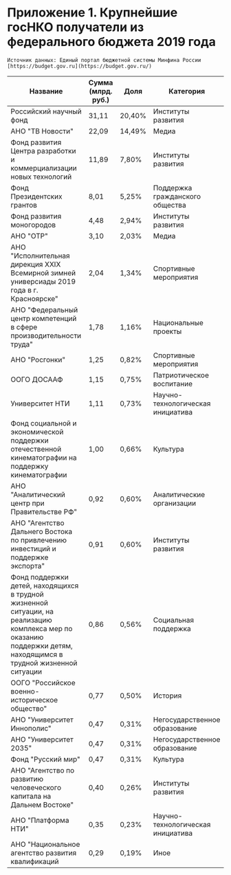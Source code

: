 # Приложение 1. Крупнейшие госНКО получатели из федерального бюджета 2019 года   

```admonish note
Источник данных: Единый портал бюджетной системы Минфина России [https://budget.gov.ru](https://budget.gov.ru/)

```

| Название                                                                                                                                                          | Сумма (млрд. руб.) | Доля   | Категория                         |
| ----------------------------------------------------------------------------------------------------------------------------------------------------------------- | ------------------ | ------ | --------------------------------- |
| Российский научный фонд                                                                                                                                           |  31,11             | 20,40% | Институты развития                |
| АНО "ТВ Новости"                                                                                                                                                  |  22,09             | 14,49% | Медиа                             |
| Фонд развития Центра разработки и коммерциализации новых технологий                                                                                               |  11,89             | 7,80%  | Институты развития                |
| Фонд Президентских грантов                                                                                                                                        |  8,01              | 5,25%  | Поддержка гражданского общества   |
| Фонд развития моногородов                                                                                                                                         |  4,48              | 2,94%  | Институты развития                |
| АНО "ОТР"                                                                                                                                                         |  3,10              | 2,03%  | Медиа                             |
| АНО "Исполнительная дирекция XXIX Всемирной зимней универсиады 2019 года в г. Красноярске"                                                                        |  2,04              | 1,34%  | Спортивные мероприятия            |
| АНО "Федеральный центр компетенций в сфере производительности труда"                                                                                              |  1,78              | 1,16%  | Национальные проекты              |
| АНО "Росгонки"                                                                                                                                                    |  1,25              | 0,82%  | Спортивные мероприятия            |
| ООГО ДОСААФ                                                                                                                                                       |  1,15              | 0,75%  | Патриотическое воспитание         |
| Университет НТИ                                                                                                                                                   |  1,11              | 0,73%  | Научно-технологическая инициатива |
| Фонд социальной и экономической поддержки отечественной кинематографии на поддержку кинематографии                                                                |  1,00              | 0,66%  | Культура                          |
| АНО "Аналитический центр при Правительстве РФ"                                                                                                                    |  0,92              | 0,60%  | Аналитические организации         |
| АНО "Агентство Дальнего Востока по привлечению инвестиций и поддержке экспорта"                                                                                   |  0,91              | 0,60%  | Институты развития                |
| Фонд поддержки детей, находящихся в трудной жизненной ситуации, на реализацию комплекса мер по оказанию поддержки детям, находящимся в трудной жизненной ситуации |  0,86              | 0,56%  | Социальная поддержка              |
| ООГО "Российское военно-историческое общество"                                                                                                                    |  0,77              | 0,50%  | Иcтория                           |
| АНО "Университет Иннополис"                                                                                                                                       |  0,47              | 0,31%  | Негосударственное образование     |
| АНО "Университет 2035"                                                                                                                                            |  0,47              | 0,31%  | Негосударственное образование     |
| Фонд "Русский мир"                                                                                                                                                |  0,47              | 0,31%  | Культура                          |
| АНО "Агентство по развитию человеческого капитала на Дальнем Востоке"                                                                                             |  0,40              | 0,26%  | Институты развития                |
| АНО "Платформа НТИ"                                                                                                                                               |  0,35              | 0,23%  | Научно-технологическая инициатива |
| АНО "Национальное агентство развития квалификаций                                                                                                                 |  0,29              | 0,19%  | Иное                              |